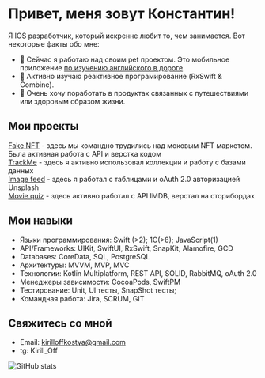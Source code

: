 # Привет, меня зовут Константин!

Я  IOS разработчик, который искренне любит то, чем занимается. 
Вот некоторые факты обо мне:

- 🔭 Сейчас я работаю над своим pet проектом. Это мобильное приложение [по изучению английского в дороге](https://github.com/KonstantinKirillOff/Eng2Go_UiKit)
- 🌱 Активно изучаю реактивное програмирование (RxSwift & Combine). 
- 💼 Очень хочу поработать в продуктах связанных с путешествиями или здоровым образом жизни.

## Мои проекты
[Fake NFT](https://github.com/KonstantinKirillOff/FakeNFT) - здесь мы командно трудились над моковым NFT маркетом. Была активная работа с API и верстка кодом <br>
[TrackMe](https://github.com/KonstantinKirillOff/TrackMe) - здесь я активно использовал коллекции и работу с базами данных <br>
[Image feed](https://github.com/KonstantinKirillOff/ImageFeed) - здесь я работал c таблицами и oAuth 2.0 авторизацией Unsplash <br>
[Movie quiz](https://github.com/KonstantinKirillOff/MovieQuiz-ios) - здесь активно работал с API IMDB, верстал на сторибордах

## Мои навыки
- Языки программирования: Swift (>2); 1C(>8); JavaScript(1)
- API/Frameworks: UIKit, SwiftUI, RxSwift, SnapKit, Alamofire, GCD
- Databases: CoreData, SQL, PostgreSQL
- Архитектуры: MVVM, MVP, MVC
- Технологии: Kotlin Multiplatform, REST API, SOLID, RabbitMQ, oAuth 2.0
- Менеджеры зависимости: CocoaPods, SwiftPM
- Тестирование: Unit, UI тесты, SnapShot тесты;
- Командная работа: Jira, SCRUM, GIT
  
## Свяжитесь со мной
- Email: kirilloffkostya@gmail.com
- tg: Kirill_Off

![GitHub stats](https://github-readme-stats.vercel.app/api?username=KonstantinKirillOff&show_icons=true)
